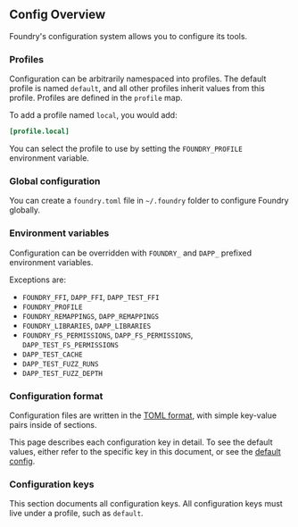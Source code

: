## Config Overview

Foundry's configuration system allows you to configure its tools.

### Profiles

Configuration can be arbitrarily namespaced into profiles. The default profile is named `default`, and all other profiles inherit values from this profile. Profiles are defined in the `profile` map.

To add a profile named `local`, you would add:

```toml
[profile.local]
```

You can select the profile to use by setting the `FOUNDRY_PROFILE` environment variable.

### Global configuration

You can create a `foundry.toml` file in `~/.foundry` folder to configure Foundry globally.

### Environment variables

Configuration can be overridden with `FOUNDRY_` and `DAPP_` prefixed environment variables.

Exceptions are:

- `FOUNDRY_FFI`, `DAPP_FFI`, `DAPP_TEST_FFI`
- `FOUNDRY_PROFILE`
- `FOUNDRY_REMAPPINGS`, `DAPP_REMAPPINGS`
- `FOUNDRY_LIBRARIES`, `DAPP_LIBRARIES`
- `FOUNDRY_FS_PERMISSIONS`, `DAPP_FS_PERMISSIONS`, `DAPP_TEST_FS_PERMISSIONS`
- `DAPP_TEST_CACHE`
- `DAPP_TEST_FUZZ_RUNS`
- `DAPP_TEST_FUZZ_DEPTH`

### Configuration format

Configuration files are written in the [TOML format](https://toml.io), with simple key-value pairs inside of sections.

This page describes each configuration key in detail. To see the default values, either refer to the specific key in this document, or see the [default config](/static/config.default.toml).

### Configuration keys

This section documents all configuration keys. All configuration keys must live under a profile, such as `default`.
